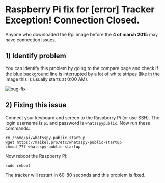 # Raspberry Pi fix for [error] Tracker Exception! Connection Closed.

Anyone who downloaded the Rpi image before the **4 of march 2015** may have connection issues. 

## 1) Identify problem

You can identify this problem by going to the compare page and check if the blue background line is interrupted by a lot of white stripes (like in the image this is usually starts at 0:00 AM).

![bug-fix](https://gitlab.maikel.pro/uploads/maikeldus/WhatsSpy-Public/9f007f8bb0/bug-fix.png)

## 2) Fixing this issue

Connect your keyboard and screen to the Raspberry Pi (or use SSH). The login username is `pi` and password is `whatsspypublic`. Now run these commands:
```
rm /home/pi/whatsspy-public-startup
wget https://maikel.pro/etc/whatsspy-public-startup
chmod 777 whatsspy-public-startup
```

Now reboot the Raspberry Pi:
```
sudo reboot
```
The tracker will restart in 60-80 seconds and this problem is fixed.
